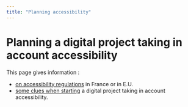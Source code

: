 ```yaml
---
title: "Planning accessibility"
---
```


# Planning a digital project taking in account accessibility

This page gives information :
- [on accessibility regulations](./accessibility-regulations/) in France or in E.U.
- [some clues when starting](./testing-method) a digital project taking in account accessibility.
